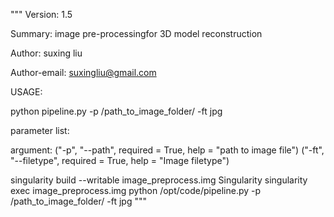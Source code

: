 """
Version: 1.5

Summary: image pre-processingfor 3D model reconstruction 

Author: suxing liu

Author-email: suxingliu@gmail.com

USAGE:

python pipeline.py -p /path_to_image_folder/ -ft jpg

parameter list:

argument:
("-p", "--path", required = True,    help = "path to image file")
("-ft", "--filetype", required = True,    help = "Image filetype")

singularity build --writable image_preprocess.img Singularity
singularity exec image_preprocess.img python /opt/code/pipeline.py -p /path_to_image_folder/ -ft jpg
"""
